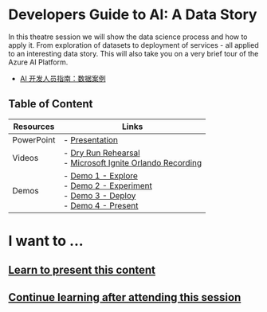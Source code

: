 # Developers Guide to AI: A Data Story

In this theatre session we will show the data science process and how to apply it. From exploration of datasets to deployment of services - all applied to an interesting data story. This will also take you on a very brief tour of the Azure AI Platform.

* [AI 开发人员指南：数据案例](https://github.com/microsoft/ignite-learning-paths-training-aiml/tree/master-SimplifiedChinese/aiml21)

## Table of Content
 

| Resources          | Links                            |
|-------------------|----------------------------------|
| PowerPoint        | - [Presentation](presentations.md) |
| Videos            | - [Dry Run Rehearsal](https://youtu.be/K8upKkvtEI0) <br/>- [Microsoft Ignite Orlando Recording](https://myignite.techcommunity.microsoft.com/sessions/83219?source=sessions) |
| Demos             | - [Demo 1 - Explore ](https://github.com/microsoft/ignite-learning-paths-training-aiml/blob/master/aiml21/README-presenter.md#demo-1---explore) <br/>- [Demo 2 - Experiment](https://github.com/microsoft/ignite-learning-paths-training-aiml/blob/master/aiml21/README-presenter.md#demo-2---experiment) <br/>- [Demo 3 - Deploy](https://github.com/microsoft/ignite-learning-paths-training-aiml/blob/master/aiml21/README-presenter.md#demo-3---deploy)<br/>- [Demo 4 - Present](https://github.com/microsoft/ignite-learning-paths-training-aiml/blob/master/aiml21/README-presenter.md#demo-4---present) |

# I want to ...

## [Learn to present this content](README-presenter.md)

## [Continue learning after attending this session](README-attendee.md)
